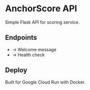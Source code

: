 # AnchorScore API

Simple Flask API for scoring service.

## Endpoints

-  → Welcome message
-  → Health check

## Deploy

Built for Google Cloud Run with Docker.
